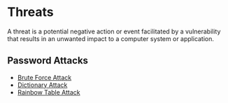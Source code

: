 # Threats

A threat is a potential negative action or event facilitated by a vulnerability that results in an unwanted impact to a computer system or application.

## Password Attacks

- [Brute Force Attack](brute-force-attack.md)
- [Dictionary Attack](dictionary-attack.md)
- [Rainbow Table Attack](rainbow-table-attack.md)